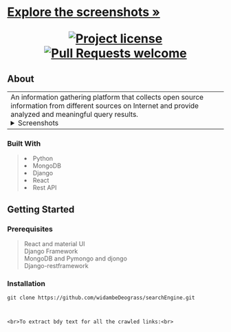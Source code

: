 <h1>
  <a href="https://github.com/widambeDeograss/saerchEngine
    <!-- Please provide path to your logo here -->
  </a>
<strong>Search Engine</strong>
</h1>

<div align="center">
  <br />
  <a href="#about"><strong>Explore the screenshots »</strong></a>
  <br />
</div>

<div align="center">

[![Project license](https://img.shields.io/github/license/dec0dOS/spiderweb.svg?style=flat-square)](LICENSE)
[![Pull Requests welcome](https://img.shields.io/badge/PRs-welcome-ff69b4.svg?style=flat-square)](https://github.com/dec0dOS/spiderweb/issues?q=is%3Aissue+is%3Aopen+label%3A%22help+wanted%22)
</div>





## About

<table><tr><td>
An information gathering platform that collects open source information from different sources on Internet and provide analyzed and meaningful query results.

<details>
<summary>Screenshots</summary>
<br>

|                               Home Page                               |                               Login Page                               |
| :-------------------------------------------------------------------: | :--------------------------------------------------------------------: |
| <img src="docs/images/screenshot.png" title="Home Page" width="100%"> | <img src="docs/images/screenshot.png" title="Login Page" width="100%"> |

</details>

</td></tr></table>

### Built With

> <li>Python</li>
> <li>MongoDB</li>
> <li>Django</li>
> <li>React</li>
> <li>Rest API</li>



## Getting Started

### Prerequisites

> React and material UI<br />
> Django Framework <br />
> MongoDB and Pymongo and djongo<br />
> Django-restframework

### Installation

```
git clone https://github.com/widambeDeograss/searchEngine.git



<br>To extract bdy text for all the crawled links:<br>
